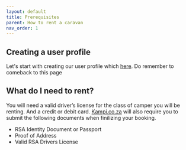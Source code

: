 ```yaml
---
layout: default
title: Prerequisites
parent: How to rent a caravan
nav_order: 1
---
```


## Creating a user profile
Let's start with creating our user profile which [here](/docs/registration/). Do remember to comeback to this page

## What do I need to rent?
You will need a valid driver’s license for the class of camper you will be renting. And a credit or debit card. [Kampi.co.za](https://kampi.co.za) will also require you to submit the following documents when finilizing your booking.

* RSA Identity Document or Passport 
* Proof of Address
* Valid RSA Drivers License